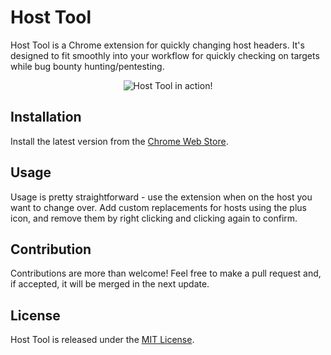 # Host Tool

Host Tool is a Chrome extension for quickly changing host headers. It's designed to fit smoothly into your workflow for quickly checking on targets while bug bounty hunting/pentesting.

<p align="center">
<img src="https://i.imgur.com/NZXTvGS.gif" alt="Host Tool in action!" />
</p>

## Installation
Install the latest version from the [Chrome Web Store](https://chrome.google.com/webstore/detail/naheccckleemcckamjkhdihboannlgll/).

## Usage
Usage is pretty straightforward - use the extension when on the host you want to change over. Add custom replacements for hosts using the plus icon, and remove them by right clicking and clicking again to confirm.

## Contribution
Contributions are more than welcome! Feel free to make a pull request and, if accepted, it will be merged in the next update.

## License
Host Tool is released under the [MIT License](https://opensource.org/licenses/MIT).
